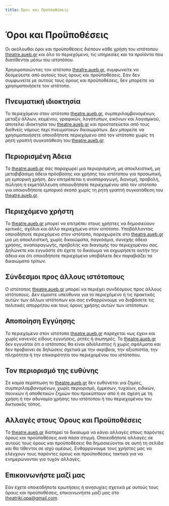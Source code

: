 ```yaml
---
title: Όροι και Προϋποθέσεις
---
```


# Όροι και Προϋποθέσεις
Οι ακόλουθοι όροι και προϋποθέσεις διέπουν κάθε χρήση του ιστότοπου [theatre.aueb.gr](https://theatre.aueb.gr) και όλο το περιεχόμενο, τις υπηρεσίες και τα προϊόντα που διατίθενται μέσω του ιστοτόπου.

Χρησιμοποιώντας τον ιστότοπο [theatre.aueb.gr](https://theatre.aueb.gr), συμφωνείτε να δεσμεύεστε από αυτούς τους όρους και προϋποθέσεις. Εάν δεν συμφωνείτε με αυτούς τους όρους και προϋποθέσεις, δεν μπορείτε να χρησιμοποιήσετε τον ιστότοπο.

## Πνευματική ιδιοκτησία
Το περιεχόμενο στον ιστότοπο [theatre.aueb.gr](https://theatre.aueb.gr), συμπεριλαμβανομένων, μεταξύ άλλων, κειμένου, γραφικών, λογότυπων, εικόνων και λογισμικού, αποτελεί ιδιοκτησία του [theatre.aueb.gr](https://theatre.aueb.gr) και προστατεύεται από τους διεθνείς νόμους περί πνευματικών δικαιωμάτων. Δεν μπορείτε να χρησιμοποιήσετε οποιοδήποτε περιεχόμενο από τον ιστότοπο χωρίς τη ρητή γραπτή συγκατάθεση του [theatre.aueb.gr](https://theatre.aueb.gr).

## Περιορισμένη Άδεια
Το [theatre.aueb.gr](https://theatre.aueb.gr) σας παραχωρεί μια περιορισμένη, μη αποκλειστική, μη μεταβιβάσιμη άδεια πρόσβασης και χρήσης του ιστότοπου για προσωπική, μη εμπορική χρήση. Δεν επιτρέπεται η αναπαραγωγή, διανομή, προβολή, πώληση ή εκμετάλλευση οποιουδήποτε περιεχομένου από τον ιστότοπο για οποιονδήποτε εμπορικό σκοπό χωρίς τη ρητή γραπτή συγκατάθεση του [theatre.aueb.gr](https://theatre.aueb.gr).

## Περιεχόμενο χρήστη
Το [theatre.aueb.gr](https://theatre.aueb.gr) μπορεί να επιτρέπει στους χρήστες να δημοσιεύουν κριτικές, σχόλια και άλλο περιεχόμενο στον ιστότοπο. Υποβάλλοντας οποιοδήποτε περιεχόμενο στον ιστότοπο, παραχωρείτε στο [theatre.aueb.gr](https://theatre.aueb.gr) μια μη αποκλειστική, χωρίς δικαιώματα, παγκόσμια, συνεχής άδεια χρήσης, αναπαραγωγής, προβολής και διανομής του περιεχομένου σας. Δηλώνετε και εγγυάστε ότι έχετε το δικαίωμα να εκχωρήσετε αυτήν την άδεια και ότι οποιοδήποτε περιεχόμενο υποβάλετε δεν παραβιάζει τα δικαιώματα τρίτων.

## Σύνδεσμοι προς άλλους ιστότοπους
Ο ιστότοπος [theatre.aueb.gr](https://theatre.aueb.gr) μπορεί να περιέχει συνδέσμους προς άλλους ιστότοπους. Δεν είμαστε υπεύθυνοι για το περιεχόμενο ή τις πρακτικές αυτών των άλλων ιστότοπων και σας ενθαρρύνουμε να διαβάσετε τις πολιτικές απορρήτου και τους όρους χρήσης αυτών των ιστότοπων.

## Αποποίηση Εγγύησης
Το περιεχόμενο στον ιστότοπο [theatre.aueb.gr](https://theatre.aueb.gr) παρέχεται «ως έχει» και χωρίς κανενός είδους εγγυήσεις, ρητές ή σιωπηρές. Το [theatre.aueb.gr](https://theatre.aueb.gr) δεν εγγυάται ότι ο ιστότοπος θα είναι αδιάλειπτος ή χωρίς σφάλματα και δεν προβαίνει σε δηλώσεις σχετικά με την ακρίβεια, την αξιοπιστία, την πληρότητα ή την επικαιρότητα του περιεχομένου του ιστότοπου.

## Τον περιορισμό της ευθύνης
Σε καμία περίπτωση το [theatre.aueb.gr](https://theatre.aueb.gr) δεν ευθύνεται για ζημίες, συμπεριλαμβανομένων, χωρίς περιορισμό, έμμεσων, τυχαίων, ειδικών, ποινικών ή αποθετικών ζημιών που προκύπτουν από ή σε σχέση με τη χρήση ή την αδυναμία χρήσης του ιστότοπου ή του περιεχομένου του δικτυακός τόπος.

## Αλλαγές στους Όρους και Προϋποθέσεις
Το [theatre.aueb.gr](https://theatre.aueb.gr) διατηρεί το δικαίωμα να κάνει αλλαγές στους παρόντες όρους και προϋποθέσεις ανά πάσα στιγμή. Οποιεσδήποτε αλλαγές σε αυτούς τους όρους και προϋποθέσεις θα δημοσιεύονται σε αυτή τη σελίδα και θα τίθενται σε ισχύ αμέσως. Ενθαρρύνουμε τους χρήστες μας να ελέγχουν τους παρόντες όρους και προϋποθέσεις τακτικά για να ενημερώνονται για τυχόν αλλαγές.

## Επικοινωνήστε μαζί μας
Εάν έχετε οποιεσδήποτε ερωτήσεις ή ανησυχίες σχετικά με αυτούς τους όρους και προϋποθέσεις, επικοινωνήστε μαζί μας στο theatriki.opa@gmail.com.
